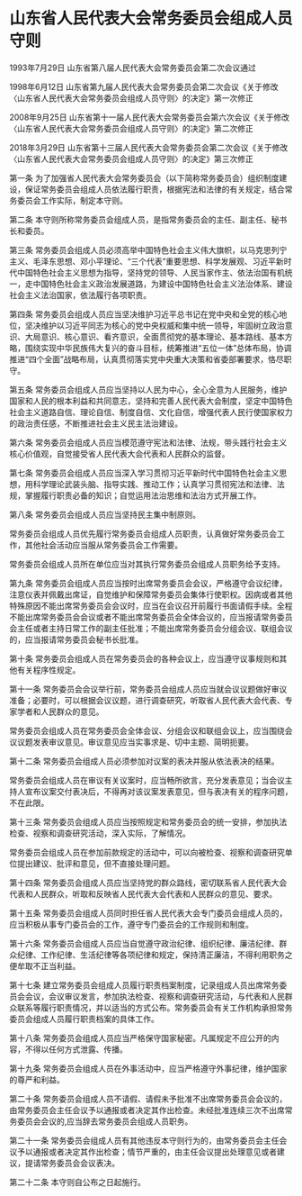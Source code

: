 # 山东省人民代表大会常务委员会组成人员守则

1993年7月29日 山东省第八届人民代表大会常务委员会第二次会议通过

1998年6月12日 山东省第九届人民代表大会常务委员会第二次会议《关于修改〈山东省人民代表大会常务委员会组成人员守则〉的决定》第一次修正

2008年9月25日 山东省第十一届人民代表大会常务委员会第六次会议《关于修改〈山东省人民代表大会常务委员会组成人员守则〉的决定》第二次修正

2018年3月29日 山东省第十三届人民代表大会常务委员会第二次会议《关于修改〈山东省人民代表大会常务委员会组成人员守则〉的决定》第三次修正



第一条 为了加强省人民代表大会常务委员会（以下简称常务委员会）组织制度建设，保证常务委员会组成人员依法履行职责，根据宪法和法律的有关规定，结合常务委员会工作实际，制定本守则。

第二条 本守则所称常务委员会组成人员，是指常务委员会的主任、副主任、秘书长和委员。

第三条 常务委员会组成人员必须高举中国特色社会主义伟大旗帜，以马克思列宁主义、毛泽东思想、邓小平理论、“三个代表”重要思想、科学发展观、习近平新时代中国特色社会主义思想为指导，坚持党的领导、人民当家作主、依法治国有机统一，走中国特色社会主义政治发展道路，为建设中国特色社会主义法治体系、建设社会主义法治国家，依法履行各项职责。

第四条 常务委员会组成人员应当坚决维护习近平总书记在党中央和全党的核心地位，坚决维护以习近平同志为核心的党中央权威和集中统一领导，牢固树立政治意识、大局意识、核心意识、看齐意识，全面贯彻党的基本理论、基本路线、基本方略，围绕实现中华民族伟大复兴的奋斗目标，统筹推进“五位一体”总体布局，协调推进“四个全面”战略布局，认真贯彻落实党中央重大决策和省委部署要求，恪尽职守。

第五条 常务委员会组成人员应当坚持以人民为中心，全心全意为人民服务，维护国家和人民的根本利益和共同意志，坚持和完善人民代表大会制度，坚定中国特色社会主义道路自信、理论自信、制度自信、文化自信，增强代表人民行使国家权力的政治责任感，不断推进社会主义民主法治建设。

第六条 常务委员会组成人员应当模范遵守宪法和法律、法规，带头践行社会主义核心价值观，自觉接受省人民代表大会代表和人民群众的监督。

第七条 常务委员会组成人员应当深入学习贯彻习近平新时代中国特色社会主义思想，用科学理论武装头脑、指导实践、推动工作；认真学习贯彻宪法和法律、法规，掌握履行职责必备的知识；自觉运用法治思维和法治方式开展工作。

第八条 常务委员会组成人员应当坚持民主集中制原则。

常务委员会组成人员优先履行常务委员会组成人员职责，认真做好常务委员会工作，其他社会活动应当服从常务委员会工作需要。

常务委员会组成人员所在单位应当对其执行常务委员会组成人员职务给予支持。

第九条 常务委员会组成人员应当按时出席常务委员会会议，严格遵守会议纪律，注意仪表并佩戴出席证，自觉维护和保障常务委员会集体行使职权。因病或者其他特殊原因不能出席常务委员会会议时，应当在会议召开前履行书面请假手续。全程不能出席常务委员会会议或者不能出席常务委员会全体会议的，应当报请常务委员会主任或者主持日常工作的副主任批准；不能出席常务委员会分组会议、联组会议的，应当报请常务委员会秘书长批准。

第十条 常务委员会组成人员在常务委员会的各种会议上，应当遵守议事规则和其他有关程序性规定。

第十一条 常务委员会会议举行前，常务委员会组成人员应当就会议议题做好审议准备；必要时，可以根据会议议题，进行调查研究，听取省人民代表大会代表、专家学者和人民群众的意见。

常务委员会组成人员在常务委员会全体会议、分组会议和联组会议上，应当围绕会议议题发表审议意见。审议意见应当实事求是、切中主题、简明扼要。

第十二条 常务委员会组成人员必须参加对议案的表决并服从依法表决的结果。

常务委员会组成人员在审议有关议案时，应当畅所欲言，充分发表意见；当会议主持人宣布议案交付表决后，不得再对该议案发表意见，但与表决有关的程序问题，不在此限。

第十三条 常务委员会组成人员应当按照规定和常务委员会的统一安排，参加执法检查、视察和调查研究活动，深入实际，了解情况。

常务委员会组成人员在参加前款规定的活动中，可以向被检查、视察和调查研究单位提出建议、批评和意见，但不直接处理问题。

第十四条 常务委员会组成人员应当坚持党的群众路线，密切联系省人民代表大会代表和人民群众，听取和反映省人民代表大会代表和人民群众的意见、要求。

第十五条 常务委员会组成人员同时担任省人民代表大会专门委员会组成人员的，应当积极从事专门委员会的工作，遵守专门委员会的工作规则和制度。

第十六条 常务委员会组成人员应当自觉遵守政治纪律、组织纪律、廉洁纪律、群众纪律、工作纪律、生活纪律等各项纪律和规定，保持清正廉洁，不得利用职务之便牟取不正当利益。

第十七条 建立常务委员会组成人员履行职责档案制度，记录组成人员出席常务委员会会议，会议审议发言，参加执法检查、视察和调查研究活动，与代表和人民群众联系等履行职责情况，并以适当的方式公布。常务委员会有关工作机构承担常务委员会组成人员履行职责档案的具体工作。

第十八条 常务委员会组成人员应当严格保守国家秘密。凡属规定不应公开的内容，不得以任何方式泄露、传播。

第十九条 常务委员会组成人员在外事活动中，应当严格遵守外事纪律，维护国家的尊严和利益。

第二十条 常务委员会组成人员不请假、请假未予批准不出席常务委员会会议的，由常务委员会主任会议予以通报或者决定其作出检查。未经批准连续三次不出席常务委员会会议的,应当辞去常务委员会组成人员职务。

第二十一条 常务委员会组成人员有其他违反本守则行为的，由常务委员会主任会议予以通报或者决定其作出检查；情节严重的，由主任会议提出处理意见或者建议，提请常务委员会会议表决。

第二十二条 本守则自公布之日起施行。